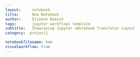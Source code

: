 ```yaml
---
layout:     notebook
title:      New Notebook
author:     Etienne Roesch
tags: 		jupyter workflows template
subtitle:   Showcasing Jupyter uNotebook Translator Layout
category:  project1

notebookfilename: hmm
visualworkflow: true
---
```


